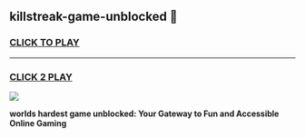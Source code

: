 
## killstreak-game-unblocked 👋
<h3>
<a href="https://premium.freeplayer.one?title=killstreak-game-unblocked&ref=14F">CLICK TO PLAY</a></h3>
<hr>

<h3>
<a href="https://premium.freeplayer.one?title=killstreak-game-unblocked&ref=14F">CLICK 2 PLAY</a>
  
</h3>

<a href="https://premium.freeplayer.one?title=killstreak-game-unblocked&ref=12F/"><img src="https://clearcache.store/games.png"></a>


**worlds hardest game unblocked: Your Gateway to Fun and Accessible Online Gaming**

